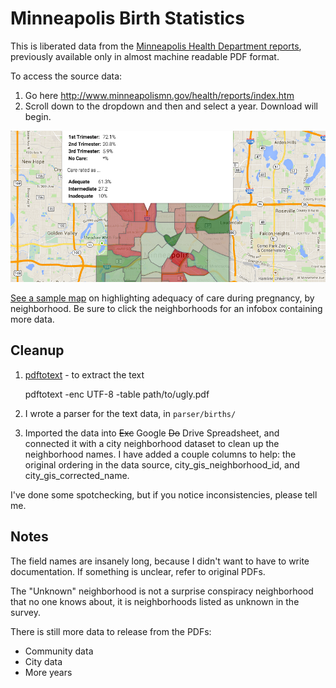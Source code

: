 # Minneapolis Birth Statistics

This is liberated data from the [Minneapolis Health Department reports][mhd], previously available only in almost machine readable PDF format.

  [mhd]: http://www.minneapolismn.gov/health/

To access the source data:

 1. Go here http://www.minneapolismn.gov/health/reports/index.htm 
 2. Scroll down to the dropdown and then and select a year. Download will begin.

![Sample map](https://raw.githubusercontent.com/rtxanson/minneapolis-health-birth-statistics/master/README.png "Sample map")

[See a sample map](http://goo.gl/yCJ7Sb) on highlighting adequacy of care during pregnancy, by neighborhood. Be sure to click the neighborhoods for an infobox containing more data.

## Cleanup

1. [pdftotext][pdftotext] - to extract the text 

    pdftotext -enc UTF-8 -table path/to/ugly.pdf

2. I wrote a parser for the text data, in `parser/births/`

3. Imported the data into ~~Exc~~ Google ~~Do~~ Drive Spreadsheet, and
    connected it with a city neighborhood dataset to clean up the neighborhood
    names. I have added a couple columns to help: the original ordering in the
    data source, city_gis_neighborhood_id, and city_gis_corrected_name.

I've done some spotchecking, but if you notice inconsistencies, please tell me.

  [pdftotext]: http://www.foolabs.com/xpdf/download.html

## Notes

The field names are insanely long, because I didn't want to have to write
documentation. If something is unclear, refer to original PDFs.

The "Unknown" neighborhood is not a surprise conspiracy neighborhood that no
one knows about, it is neighborhoods listed as unknown in the survey.

There is still more data to release from the PDFs:

 * Community data
 * City data
 * More years


